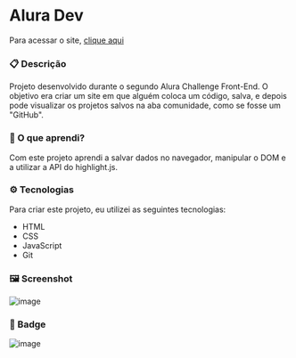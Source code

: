 # Alura Dev

Para acessar o site, <a href="https://henriquecontini.github.io/AluraDev/">clique aqui</a>

### 📋 Descrição
Projeto desenvolvido durante o segundo Alura Challenge Front-End. O objetivo era criar um site em que alguém coloca um código, salva, e depois pode visualizar os projetos salvos na aba comunidade, como se fosse um "GitHub".

### 📘 O que aprendi?
Com este projeto aprendi a salvar dados no navegador, manipular o DOM e a utilizar a API do highlight.js.

### ⚙️ Tecnologias
Para criar este projeto, eu utilizei as seguintes tecnologias:
- HTML
- CSS
- JavaScript
- Git

### 🖼️ Screenshot
![image](https://user-images.githubusercontent.com/81761545/172214016-81fe3001-ee06-4396-98b6-da446be61eb4.png)

### 🏅 Badge
![image](https://user-images.githubusercontent.com/79534537/123152597-242cb200-d43b-11eb-9909-057f727b776b.png)
